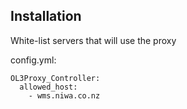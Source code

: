## Installation

White-list servers that will use the proxy

config.yml:

    OL3Proxy_Controller:
      allowed_host:
        - wms.niwa.co.nz
